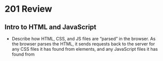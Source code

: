 # 201 Review

## Intro to HTML and JavaScript

* Describe how HTML, CSS, and JS files are “parsed” in the browser.
As the browser parses the HTML, it sends requests back to the server for any CSS files it has found from <link> elements, and any JavaScript files it has found from <script> elements, and from those, then parses the CSS and JavaScript.
In layers! First, the HTML is read and loaded by the browser, ensuring that at least this basic human readable site can load. Next, CSS rules are applied, either from within the style tag of the HTML page or a linked CSS sheet. Finally, JavaScript script is loaded much the same way, running from the script tag or from an external .js file.
  
* How can you find images to add to a Website?
A google image search with the Creative Commons License filter set will work, though there are many open source image sites like Unsplash available too.
  
* What is JavaScript?
A programming language that adds dynamic functionality to websites and applications
  
* How do you create a String vs a Number in JavaScript?
In quotes! Numbers count as numbers outside of quotes, where they work like any other string. Strings get concatenated if you try and to arithmetic on them in JavaScript.
To make a string, enclose it with quotes "string"
No quotes is a number
  
* What is a Variable and why are they important in JavaScript?
a variable is a container that stores values
the contents of the container are stored in the machine’s memory and can be retrieved later by function calls
the value of the variable can be assigned and then changed later
  
* What is an HTML attribute?
HTML attributes are modifiers to HTML tags that give them more specific functions, like sizing an image or coloring text. They’re added inside the tag in the form of <tag attribute= ></tag>.

* What is the Difference between article and section element tags?
<section> is used for separating parts of a page by function
<article> is used for separating bits of independently meaningful content
however an <article> can be divided into <section> (s) or a <section> can include multiple <article> (s)  
  
* How does metadata influence Search Engine Optimization?
One way is by having the description of the site include keywords relating to the content. When users search for those keywords, your site will appear higher on the list.
The information in the metadata is used when displaying search engine results as the page “title” and “content”
however there are additional unused elements of the <meta> tag that are no longer used by search engines because of bad website/creator behavior
  
* How is the meta HTML tag used when specifying metadata? 
The meta tag can include multiple attributes like name and content that can give more specificity to the site authorship and purpose.
the <meta> tag can be used to define the author, describe the content, and specify the character set of the page
  
* Why should you use an h1 element over a span element to display a top level heading?
The functionality of a top level heading is built into h1, and a browser is smart enough to render the content of a h1 to appear as such even before applying any CSS rules. Any of that could be accomplished with span, but you’d have to do it manually and why bother when you could rely on the browser to give you the same functionality more easily?
  
* What are the benefits of using semantic tags in our HTML? 
Automatic application of styling rules in a easy and consistent way, and a ‘content agnostic’ approach is more clear to read and maintain.
  
### References
  
* <https://developer.mozilla.org/en-US/docs/Learn/Getting_started_with_the_web/How_the_Web_works>
* <https://developer.mozilla.org/en-US/docs/Learn/Getting_started_with_the_web/What_will_your_website_look_like>
* <https://developer.mozilla.org/en-US/docs/Learn/Getting_started_with_the_web/JavaScript_basics>
  
  
## Basics of HTML, CSS & JS
  
* Why is it important to use semantic elements in our HTML?
It's important that your code is clear to read and understand is essential for clean and condense code.  
  
* When using the <abbr> element, what attribute must be added to provide the full expansion of the term?
When using abbr, you should use the full expansion of the abbriviated term as an attribute to keep the meaning clear for future users of the code. 
  
* What are ways we can apply CSS to our HTML?
Inline, internal and external stylesheets
  
* Why should we avoid using inline styles?
Its inefficent for maintenance. It makes it more difficult to read in the html
  
* List 4 types of Javascript operators
arithmetic, assignment, comparison and logical
  
### References
  
* <https://developer.mozilla.org/en-US/docs/Learn/HTML/Introduction_to_HTML>
* <https://developer.mozilla.org/en-US/docs/Learn/CSS/First_steps/How_CSS_is_structured>
* <https://developer.mozilla.org/en-US/docs/Learn/Getting_started_with_the_web/JavaScript_basics>
  
  
## HTML Lists
  
* When should you use an ordered list vs an unorder list in your HTML document?
Use an ordered list if you need something listed in steps or with hierarchy, otherwise you can use an unordered list
  
* How do you change the bullet style of unordered list items?
Alter the list-style property
  
### References
  
* <https://developer.mozilla.org/en-US/docs/Web/HTML>
  
  
## CSS Box Model
  
* List and describe the four parts of an HTML elements box as referred to by the box model
margin - the outermost layer wrapping the content.
padding - sits around the content as white space
border - wraps the content and any padding
content - the area where your content is displayed
  
### References
  
* <https://developer.mozilla.org/en-US/docs/Learn/CSS/Building_blocks/The_box_model>
  
  
## Arrays, Operators and Expressions, Conditionals, and Loops
  
* What data types can you store inside of an Array?
numbers, strings, boolean, characters, objects
  
* List five shorthand operators for assignment in javascript and describe what they do.
1. = this is just assigning a variable to a vallue
2. += this is adding directly to variable instead of reassigning and adding to it
3. -= this is doing the same as above but subtracting instead
4. %= this assigns the remainder
5. /= this is the same as above but with division

### References

* <https://developer.mozilla.org/en-US/docs/Learn/JavaScript/First_steps/Arrays>
* <https://developer.mozilla.org/en-US/docs/Web/JavaScript/Guide/Expressions_and_Operators>
* <https://developer.mozilla.org/en-US/docs/Learn/JavaScript/Building_blocks/conditionals>
* <https://developer.mozilla.org/en-US/docs/Learn/JavaScript/Building_blocks/Looping_code>
  
  
## HTML Links
  
* The href attribute contains what information?
href specifies the URL the link goes to. If the href attribute is not present, the <a> tag will not be a hyperlink.
  
* What are some ways we can ensure links on our pages are accessible to all readers?
Links can be made accessible by describing your link clearly, not using the URL for the link text.
Use concise and meaningful text for links.
Do not capitalize all letters in links.
Avoid using URLs for link text.
Do not use the word "link" as part of the link text.
Do not use tooltips/screentips to add additional information.
  
### References
  
* <https://developer.mozilla.org/en-US/docs/Learn/HTML/Introduction_to_HTML/Creating_hyperlinks>
  

## CSS Layout
  
* What is meant by “normal flow”?
Normal flow is the way that Block and Inline elements are displayed on a page before any changes are made to their layout.

* What are a few differences between block-level and inline elements?
Block elements always start from a new line. Inline elements never start from a new line. Block elements cover space from left to right as far as it can go. Inline elements only cover the space as bounded by the tags in the HTML element.
block: starts on a new line, takes up all the space available. inline: flows around other content, takes up as much space as it needs
  
* *Static positioning* is the default for every html element.
  
* What is a key difference between fixed positioning and absolute positioning?
absolute positioning fixes an element in place relative to its nearest positioned ancestor
fixed positioning usually fixes an element in place relative to the visible portion of the viewport.

### References
  
* <https://developer.mozilla.org/en-US/docs/Learn/CSS/CSS_layout/Normal_Flow>
* <https://developer.mozilla.org/en-US/docs/Learn/CSS/CSS_layout/Positioning>
* <https://developer.mozilla.org/en-US/docs/Web/CSS/CSS_Colors/Applying_color>
* <https://developer.mozilla.org/en-US/docs/Learn/CSS/Styling_text/Fundamentals>
  
  
## JS Functions
  
* Describe the difference between a function declaration and a function invocation.
declaration: declares creation of all functions and variables in JS. invocation: executes code 
  
* What is the difference between a parameter and an argument?
parameter: the name listed in the definition of the function. argument: values passed to the function
  
### References
  
* <https://developer.mozilla.org/en-US/docs/Learn/JavaScript/Building_blocks/Functions>
  
  
## HTML Media
  
* Provide an example of when the figure element would be useful in an HTML document.
A figure element is self-contained and can be moved away from the main flow of the document
  
* Describe the difference between a gif image and an svg image.
Dimensions of a gif are fixed and the gif will pixilate if you zoom in or change the dimensions, but this doesn't happen with a svg. An svg would be good to use for an image or picture that you may not know the size and it can scale up smoothly

  
 ### References
  
* <https://developer.mozilla.org/en-US/docs/Learn/HTML/Multimedia_and_embedding>
* <https://developer.mozilla.org/en-US/docs/Learn/HTML/Multimedia_and_embedding/Images_in_HTML>
* <https://developer.mozilla.org/en-US/docs/Web/Media/Formats/Image_types>
* <https://developer.mozilla.org/en-US/docs/Web/Media/Formats/Image_types#choosing_an_image_format>
  
## JavaScript Objects
* How would you describe an object to a non-technical friend?
An object in JS, like an object in the real world has features or properties that make it unique, like size and shape and color, etc.
  
* What are some advantages to creating object literals?
Object literals are good to use when you want to transfer data in a request to a server. It is more efficient to use object literals that sending several single items
  
* How do objects differ from arrays?
Objects store data using *key value pairs*

* Give an example for when you would need to use bracket notation to access an object’s property instead of dot notation.
Use bracket notation when property identifiers are a string or a var that is a string

* What is a constructor?
A constructor is a way to *initialize objects* which allows the object code to be reused. It doesn’t require changing object code for many instances of similar object.
  
* How does the term **this** differ when used in an object literal versus when used in a constructor?
**this** in an object literal refers to the specific features in that object. In a constructor, **this** can be used to refer back to an object and differintiate between it and other objects
  
### References:
* <https://developer.mozilla.org/en-US/docs/Learn/JavaScript/Objects/Basics>
* <https://betterprogramming.pub/intermediate-javascript-whats-the-difference-between-primitive-values-and-object-references-e863d70677b>
* <https://ui.dev/beginners-guide-to-javascript-prototype>
  
## Intro to DOM
*What is the DOM?
DOM = Document Object Model. Allows programs to change doc structure, style, content, etc.

* Briefly describe the relationship between the DOM and JavaScript.
We are able to access and manipulate the DOM using JavaScript
  
* Explain why we need domain modeling.
Domain modeling allows us a better understanding of functionality
  
### References:
* <https://developer.mozilla.org/en-US/docs/Web/API/Document_Object_Model/Introduction>
* <https://github.com/codefellows/domain_modeling#domain-modeling>
  
## HTML Tables  
* <tr> is table row, <th> is table header, <td> is table cell, and together these are used to crate the <table>
  
* Why should tables NOT be used for page layouts?
ables should not be used for page layouts because they are not accessible, webpages take longer to load, presentation data and content are mixed which makes redesigns of the site really difficult

### References:
* <https://developer.mozilla.org/en-US/docs/Learn/HTML/Tables/Basics>
  
## CSS - Flexbox
* Flexbox is designed for one-dimensional content. Explain what this means.
One dimensional content means that contents with different sizes can be laid out in the code, and flexbox will fit them to the best layout for the page
  
* Explain the difference between the main axis and cross axis.
*Main axis* can be either row or column. *Cross axis* is ***perpendicular*** to the main axis
  
* How can using certain properties of flexbox negatively impact accessibility?
Row and column reverse can chance the order of things you laid out in the html, which can negatively affect accessibility
  
* What are some advantages of using flexbox over float?
With flexbox, all child elements of a parent have an equal amount of height and width available to them even if they have different amount of content, whereas float allocates based on amount of content which doesn’t always look the best.
  
### References: 
* <https://web.dev/learn/css/flexbox/>
* <https://developer.mozilla.org/en-US/docs/Learn/CSS/CSS_layout/Flexbox>
* <https://web.dev/learn/css/layout/>
  
## HTML Forms
* List 5 form elements and explain their importance.
  * label : important for identifying what an input is looking for
  * fieldset: for creating groups of widget that share the same purpose
  * legend: for labeling a fieldset that formally describes the purpose of the fieldset
  * input: what actually takes in the value you want from the user
  * select: defines a drop-down list
  
### References:
* <https://developer.mozilla.org/en-US/docs/Learn/Forms>
* <https://developer.mozilla.org/en-US/docs/Learn/Forms/Your_first_form>
* <https://developer.mozilla.org/en-US/docs/Learn/Forms/How_to_structure_a_web_form>
  
## JavaScript Events
* How would you describe events to a non-technical friend?
An event is something that happens on a when you perform certain actions on a webpage (ie click, hover, etc)
  
* When using the addEventListener() method, what 2 arguments will you need to provide?
  * the name of the event 
  * a function to handle the event  
  
* Describe the event object. Why is the target within the event object useful?
The *event object* is the parameter specified with a name. The target is useful because it is a reference to the element the event occured on
  
* What is the difference between event bubbling and event capturing?
*Bubbling* describes how the browser handles events targeted at nested elements, and *capturing* is like bubbling, but it starts the event firing on the least nested element
  
### References:
* <https://developer.mozilla.org/en-US/docs/Learn/JavaScript>
* <https://developer.mozilla.org/en-US/docs/Learn/JavaScript/Building_blocks/Events>
  
## Debugging
* Name some key differences between a Syntax Error and a Logic Error.
  * syntax: usually a spelling error or a typo. syntax errors will also usually be indicated by a red line generated in your ide or text editor
  * logic: the code is syntatically fine but it is not performing what you want it to perform. Usually no indicators are given when there is a logic error
  
* How would you describe the JavaScript Debugger tool and how it works to someone just starting out in software development?
iIt is a problem solving tool that allows you to stop your code at specific points to check values of variables and what is happening at specific points in your code 
  
* Define what a breakpoint is.
A break point is a place in the code that you want to stop the code running
  
* What is the call stack?
The call stack shows you *what code was executed to get to the current line.*
  
### References:
* <https://developer.mozilla.org/en-US/docs/Learn/JavaScript/First_steps/What_went_wrong>
* <https://developer.mozilla.org/en-US/docs/Learn/Common_questions/Tools_and_setup/What_are_browser_developer_tools#the_javascript_debugger>
* <https://developer.mozilla.org/en-US/docs/Learn/HTML/Introduction_to_HTML/Debugging_HTML>
* <https://developer.mozilla.org/en-US/docs/Learn/CSS/Building_blocks/Debugging_CSS>
  
## Start Week 3...
